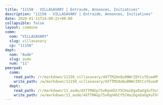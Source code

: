 ```yaml
---
title: "11150 - VILLASAVARY | Entraide, Annonces, Initiatives"
description: "11150 - VILLASAVARY | Entraide, Annonces, Initiatives"
date: 2020-01-11T14:09:21+09:00
collapsible: false
layout: commune
comm:
  nom: "VILLASAVARY"
  slug: villasavary
  cp: "11150"
dept:
  nom: "Aude"
  slug: aude
  num: "11"
peerpad:
  comm:
    read_path: /r/markdown/11150_villasavary/4XTTM2AeQu8NWrZ8tCsfEua4MYrcHit7RzyVHmTqFuFcMyzUF
    write_path: /w/markdown/11150_villasavary/4XTTM2AeQu8NWrZ8tCsfEua4MYrcHit7RzyVHmTqFuFcMyzUF-K3TgUsBfPhj8rvoitfCuYwHUxnGyMHcU4i6iJMpVvT8zkpoDcEE8xpiHPRGp1qaQkqB2U77GSaZj4D2BhgxQ4fsRVVJMr5tUjpg5Ax5YeaLpFvPZieVGT2EsFfaB11cmnrg43ymR
  dept:
    read_path: /r/markdown/11_aude/4XTTMAGp75xRqnHSCY5CHaiDgxDaUgXuTXvSZDHnY1JdjJiUk
    write_path: /w/markdown/11_aude/4XTTMAGp75xRqnHSCY5CHaiDgxDaUgXuTXvSZDHnY1JdjJiUk-K3TgUenjCPDfs1W21bst2JvrPDW324QBfMvPid11puzXxXGQEeNw9p4QtfnUhSn4LYSwR6UDBQmdr3wFq2CDRGqNz2QynSm58zgCpz2PKP6Y24UTpxW22MudfeZ339ZPKnHm6XTr
---
```


